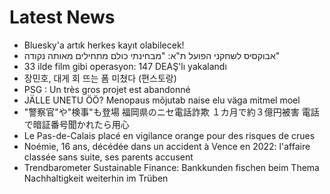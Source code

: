 # Latest News
-  Bluesky'a artık herkes kayıt olabilecek!
-  אבוקסיס לשחקני הפועל ת"א: "מבחינתי כולם מתחילים מאותה נקודה"
-  33 ilde film gibi operasyon: 147 DEAŞ'lı yakalandı
-  장민호, 대게 회 뜨는 폼 미쳤다 (편스토랑)
-  PSG : Un très gros projet est abandonné
-  JÄLLE UNETU ÖÖ? Menopaus mõjutab naise elu väga mitmel moel
-  "警察官"や"検事"も登場 福岡県のニセ電話詐欺 １カ月で約３億円被害 電話で暗証番号聞かれたら用心
-  Le Pas-de-Calais placé en vigilance orange pour des risques de crues
-  Noémie, 16 ans, décédée dans un accident à Vence en 2022: l'affaire classée sans suite, ses parents accusent
-  Trendbarometer Sustainable Finance: Bankkunden fischen beim Thema Nachhaltigkeit weiterhin im Trüben

